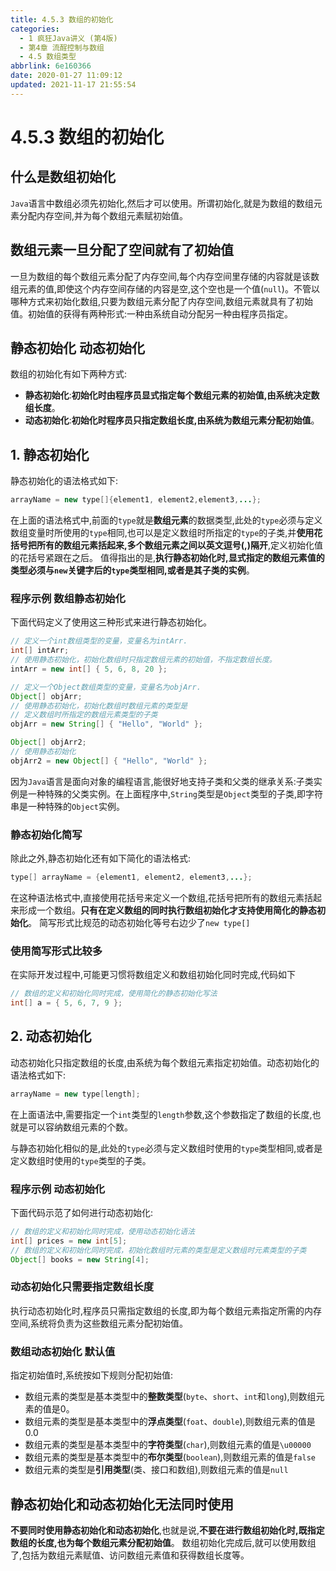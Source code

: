 ```yaml
---
title: 4.5.3 数组的初始化
categories: 
  - 1 疯狂Java讲义 (第4版)
  - 第4章 流酲控制与数组
  - 4.5 数组类型
abbrlink: 6e160366
date: 2020-01-27 11:09:12
updated: 2021-11-17 21:55:54
---
```

# 4.5.3 数组的初始化
## 什么是数组初始化
`Java`语言中数组必须先初始化,然后才可以使用。所谓初始化,就是为数组的数组元素分配内存空间,并为每个数组元素赋初始值。
## 数组元素一旦分配了空间就有了初始值
一旦为数组的每个数组元素分配了内存空间,每个内存空间里存储的内容就是该数组元素的值,即使这个内存空间存储的内容是空,这个空也是一个值(`null`)。不管以哪种方式来初始化数组,只要为数组元素分配了内存空间,数组元素就具有了初始值。初始值的获得有两种形式:一种由系统自动分配另一种由程序员指定。

## 静态初始化 动态初始化
数组的初始化有如下两种方式:
- **静态初始化**:**初始化时由程序员显式指定每个数组元素的初始值,由系统决定数组长度**。
- **动态初始化**:**初始化时程序员只指定数组长度,由系统为数组元素分配初始值**。

## 1. 静态初始化
静态初始化的语法格式如下:
```java
arrayName = new type[]{element1, element2,element3,...};
```
在上面的语法格式中,前面的`type`就是**数组元素**的数据类型,此处的`type`必须与定义数组变量时所使用的`type`相同,也可以是定义数组时所指定的`type`的子类,并**使用花括号把所有的数组元素括起来,多个数组元素之间以英文逗号(,)隔开**,定义初始化值的花括号紧跟在之后。
值得指出的是,**执行静态初始化时,显式指定的数组元素值的类型必须与`new`关键字后的`type`类型相同,或者是其子类的实例**。

### 程序示例 数组静态初始化
下面代码定义了使用这三种形式来进行静态初始化。
```java
// 定义一个int数组类型的变量，变量名为intArr.
int[] intArr;
// 使用静态初始化，初始化数组时只指定数组元素的初始值，不指定数组长度。
intArr = new int[] { 5, 6, 8, 20 };

// 定义一个Object数组类型的变量，变量名为objArr.
Object[] objArr;
// 使用静态初始化，初始化数组时数组元素的类型是
// 定义数组时所指定的数组元素类型的子类
objArr = new String[] { "Hello", "World" };

Object[] objArr2;
// 使用静态初始化
objArr2 = new Object[] { "Hello", "World" };
```
因为`Java`语言是面向对象的编程语言,能很好地支持子类和父类的继承关系:子类实例是一种特殊的父类实例。在上面程序中,`String`类型是`Object`类型的子类,即字符串是一种特殊的`Object`实例。
### 静态初始化简写
除此之外,静态初始化还有如下简化的语法格式:
```java
type[] arrayName = {element1, element2, element3,...};
```
在这种语法格式中,直接使用花括号来定义一个数组,花括号把所有的数组元素括起来形成一个数组。**只有在定义数组的同时执行数组初始化才支持使用简化的静态初始化**。
简写形式比规范的动态初始化等号右边少了`new type[]`
### 使用简写形式比较多
在实际开发过程中,可能更习惯将数组定义和数组初始化同时完成,代码如下
```java
// 数组的定义和初始化同时完成，使用简化的静态初始化写法
int[] a = { 5, 6, 7, 9 };
```
## 2. 动态初始化
动态初始化只指定数组的长度,由系统为每个数组元素指定初始值。动态初始化的语法格式如下:
```java
arrayName = new type[length];
```
在上面语法中,需要指定一个`int`类型的`length`参数,这个参数指定了数组的长度,也就是可以容纳数组元素的个数。

与静态初始化相似的是,此处的`type`必须与定义数组时使用的`type`类型相同,或者是定义数组时使用的`type`类型的子类。
### 程序示例 动态初始化
下面代码示范了如何进行动态初始化:
```java
// 数组的定义和初始化同时完成，使用动态初始化语法
int[] prices = new int[5];
// 数组的定义和初始化同时完成，初始化数组时元素的类型是定义数组时元素类型的子类
Object[] books = new String[4];
```
### 动态初始化只需要指定数组长度
执行动态初始化时,程序员只需指定数组的长度,即为每个数组元素指定所需的内存空间,系统将负责为这些数组元素分配初始值。
### 数组动态初始化 默认值
指定初始值时,系统按如下规则分配初始值:
- 数组元素的类型是基本类型中的**整数类型**(`byte`、`short`、`int`和`long`),则数组元素的值是0。
- 数组元素的类型是基本类型中的**浮点类型**(`foat`、`double`),则数组元素的值是0.0
- 数组元素的类型是基本类型中的**字符类型**(`char`),则数组元素的值是`\u00000`
- 数组元素的类型是基本类型中的**布尔类型**(`boolean`),则数组元素的值是`false`
- 数组元素的类型是**引用类型**(类、接口和数组),则数组元素的值是`null`

## 静态初始化和动态初始化无法同时使用
**不要同时使用静态初始化和动态初始化**,也就是说,**不要在进行数组初始化时,既指定数组的长度,也为每个数组元素分配初始值**。
数组初始化完成后,就可以使用数组了,包括为数组元素赋值、访问数组元素值和获得数组长度等。

